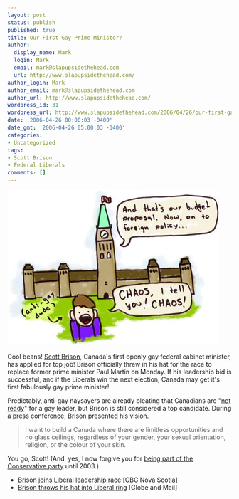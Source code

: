 ```yaml
---
layout: post
status: publish
published: true
title: Our First Gay Prime Minister?
author:
  display_name: Mark
  login: Mark
  email: mark@slapupsidethehead.com
  url: http://www.slapupsidethehead.com/
author_login: Mark
author_email: mark@slapupsidethehead.com
author_url: http://www.slapupsidethehead.com/
wordpress_id: 31
wordpress_url: http://www.slapupsidethehead.com/2006/04/26/our-first-gay-prime-minister/
date: '2006-04-26 00:00:03 -0400'
date_gmt: '2006-04-26 05:00:03 -0400'
categories:
- Uncategorized
tags:
- Scott Brison
- Federal Liberals
comments: []
---
```

![What if Canada had a Gay Prime Minister?](/wp-content/media/2006/04/gay_prime_minister.jpg)

Cool beans! [Scott Brison](http://www.brison.ca/ "You go, girl!"), Canada's first openly gay federal cabinet minister, has applied for top job! Brison officially threw in his hat for the race to replace former prime minister Paul Martin on Monday. If his leadership bid is successful, and if the Liberals win the next election, Canada may get it's first fabulously gay prime minister!

Predictably, anti-gay naysayers are already bleating that Canadians are "[not ready](http://www.google.ca/search?q=Brison+%22not+ready+for+a+gay%22 "Blah, blah, blah")" for a gay leader, but Brison is still considered a top candidate. During a press conference, Brison presented his vision.

> I want to build a Canada where there are limitless opportunities and no glass ceilings, regardless of your gender, your sexual orientation, religion, or the colour of your skin.

You go, Scott! (And, yes, I now forgive you for [being part of the Conservative party](http://www.cbc.ca/story/news/national/2003/12/10/brison_031210.html "No longer evil") until 2003.)

- [Brison joins Liberal leadership race](http://www.cbc.ca/ns/story/ns-brison20060424.html) [CBC Nova Scotia]
- [Brison throws his hat into Liberal ring](http://www.theglobeandmail.com/servlet/story/LAC.20060424.BRISON24/TPStory/National) [Globe and Mail]
